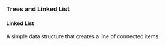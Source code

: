 ### Trees and Linked List

#### Linked List
A simple data structure that creates a line of connected items.
